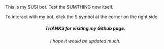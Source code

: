 <title>SUMTHING</title>
<body>
This is my SUSI bot. Test the SUMTHING now itself.
  <p>
    To interact with my bot, click the S symbol at the corner on the right side.
  </p>
<center>
  <h5>THANKS for visiting my Github page.</h5>
  <h6>I hope it would be updated much.</h6>
</center>
<script type="text/javascript" id="susi-bot-script" data-userid="1204bb7ded2af750cc97a119d9175867" data-group="Social" data-language="en" data-skill="Sumthing" src="https://skills.susi.ai/susi-chatbot.js" ></script>
  </body>
